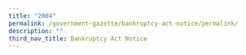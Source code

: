 ```yaml
---
title: "2004"
permalink: /government-gazette/bankruptcy-act-notice/permalink/
description: ""
third_nav_title: Bankruptcy Act Notice
---
```

